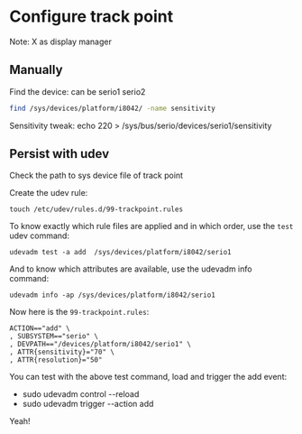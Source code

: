# Configure track point

Note: X as display manager

## Manually

Find the device: can be serio1 serio2
```sh
find /sys/devices/platform/i8042/ -name sensitivity
```

Sensitivity tweak:
echo 220 >  /sys/bus/serio/devices/serio1/sensitivity

## Persist with udev

Check the path to sys device file of track point 

Create the udev rule:

```
touch /etc/udev/rules.d/99-trackpoint.rules
```

To know exactly which rule files are applied and in which order, use the `test` udev command:

```
udevadm test -a add  /sys/devices/platform/i8042/serio1
```

And to know which attributes are available, use the udevadm info command:
```
udevadm info -ap /sys/devices/platform/i8042/serio1
```

Now here is the `99-trackpoint.rules`:

```
ACTION=="add" \
, SUBSYSTEM=="serio" \
, DEVPATH=="/devices/platform/i8042/serio1" \
, ATTR{sensitivity}="70" \
, ATTR{resolution}="50"
```

You can test with the above test command, load and trigger the add event:

* sudo udevadm control --reload
* sudo udevadm trigger --action add

Yeah!

